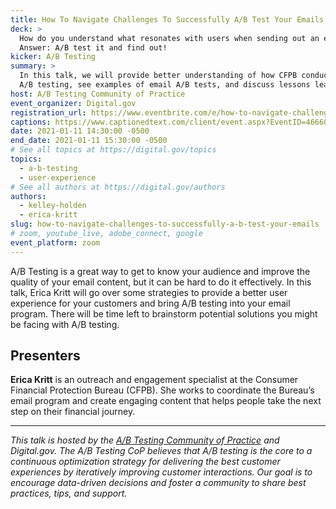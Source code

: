 ```yaml
---
title: How To Navigate Challenges To Successfully A/B Test Your Emails
deck: >
  How do you understand what resonates with users when sending out an email?
  Answer: A/B test it and find out!
kicker: A/B Testing
summary: >
  In this talk, we will provide better understanding of how CFPB conducts email
  A/B testing, see examples of email A/B tests, and discuss lessons learned.
host: A/B Testing Community of Practice
event_organizer: Digital.gov
registration_url: https://www.eventbrite.com/e/how-to-navigate-challenges-to-successfully-ab-test-your-emails-tickets-133127936241
captions: https://www.captionedtext.com/client/event.aspx?EventID=4666052&CustomerID=321
date: 2021-01-11 14:30:00 -0500
end_date: 2021-01-11 15:30:00 -0500
# See all topics at https://digital.gov/topics
topics:
  - a-b-testing
  - user-experience
# See all authors at https://digital.gov/authors
authors:
  - kelley-holden
  - erica-kritt
slug: how-to-navigate-challenges-to-successfully-a-b-test-your-emails
# zoom, youtube_live, adobe_connect, google
event_platform: zoom
---
```

A/B Testing is a great way to get to know your audience and improve the quality of your email content, but it can be hard to do it effectively. In this talk, Erica Kritt will go over some strategies to provide a better user experience for your customers and bring A/B testing into your email program. There will be time left to brainstorm potential solutions you might be facing with A/B testing. 

## Presenters 

**Erica Kritt** is an outreach and engagement specialist at the Consumer Financial Protection Bureau (CFPB). She works to coordinate the Bureau’s email program and create engaging content that helps people take the next step on their financial journey. 

---

_This talk is hosted by the [A/B Testing Community of Practice](https://digital.gov/communities/a-b-testing-community/) and Digital.gov. The A/B Testing CoP believes that A/B testing is the core to a continuous optimization strategy for delivering the best customer experiences by iteratively improving customer interactions. Our goal is to encourage data-driven decisions and foster a community to share best practices, tips, and support._ 
